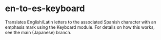 # en-to-es-keyboard
Translates English/Latin letters to the associated Spanish character with an emphasis mark using the Keyboard module. For details on how this works, see the main (Japanese) branch.
